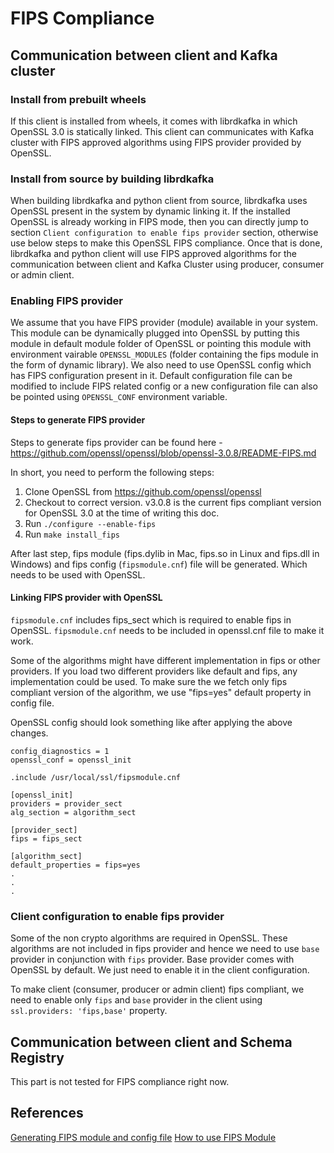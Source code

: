 # FIPS Compliance

## Communication between client and Kafka cluster

### Install from prebuilt wheels

If this client is installed from wheels, it comes with librdkafka in which OpenSSL 3.0 is statically linked. This client can communicates with Kafka cluster with FIPS approved algorithms using FIPS provider provided by OpenSSL.


### Install from source by building librdkafka

When building librdkafka and python client from source, librdkafka uses OpenSSL present in the system by dynamic linking it. If the installed OpenSSL is already working in FIPS mode, then you can directly jump to section `Client configuration to enable fips provider` section, otherwise use below steps to make this OpenSSL FIPS compliance. Once that is done, librdkafka and python client will use FIPS approved algorithms for the communication between client and Kafka Cluster using producer, consumer or admin client.

### Enabling FIPS provider

We assume that you have FIPS provider (module) available in your system. This module can be dynamically plugged into OpenSSL by putting this module in default module folder of OpenSSL or pointing this module with environment vairable `OPENSSL_MODULES` (folder containing the fips module in the form of dynamic library). We also need to use OpenSSL config which has FIPS configuration present in it. Default configuration file can be modified to include FIPS related config or a new configuration file can also be pointed using `OPENSSL_CONF` environment variable.

#### Steps to generate FIPS provider

Steps to generate fips provider can be found here - https://github.com/openssl/openssl/blob/openssl-3.0.8/README-FIPS.md

In short, you need to perform the following steps:

1) Clone OpenSSL from https://github.com/openssl/openssl
2) Checkout to correct version. v3.0.8 is the current fips compliant version for OpenSSL 3.0 at the time of writing this doc.
3) Run `./configure --enable-fips`
4) Run `make install_fips`

After last step, fips module (fips.dylib in Mac, fips.so in Linux and fips.dll in Windows) and fips config (`fipsmodule.cnf`) file will be generated. Which needs to be used with OpenSSL.

#### Linking FIPS provider with OpenSSL

`fipsmodule.cnf` includes fips_sect which is required to enable fips in OpenSSL. `fipsmodule.cnf` needs to be included in openssl.cnf file to make it work.

Some of the algorithms might have different implementation in fips or other providers. If you load two different providers like default and fips, any implementation could be used. To make sure the we fetch only fips compliant version of the algorithm, we use "fips=yes" default property in config file.

OpenSSL config should look something like after applying the above changes.

```
config_diagnostics = 1
openssl_conf = openssl_init

.include /usr/local/ssl/fipsmodule.cnf

[openssl_init]
providers = provider_sect
alg_section = algorithm_sect

[provider_sect]
fips = fips_sect

[algorithm_sect]
default_properties = fips=yes
.
.
.
```

### Client configuration to enable fips provider

Some of the non crypto algorithms are required in OpenSSL. These algorithms are not included in fips provider and hence we need to use `base` provider in conjunction with `fips` provider. Base provider comes with OpenSSL by default. We just need to enable it in the client configuration.

To make client (consumer, producer or admin client) fips compliant, we need to enable only `fips` and `base` provider in the client using `ssl.providers: 'fips,base'` property.


## Communication between client and Schema Registry

This part is not tested for FIPS compliance right now.

## References
[Generating FIPS module and config file](https://github.com/openssl/openssl/blob/master/README-FIPS.md)
[How to use FIPS Module](https://www.openssl.org/docs/man3.0/man7/fips_module.html)
